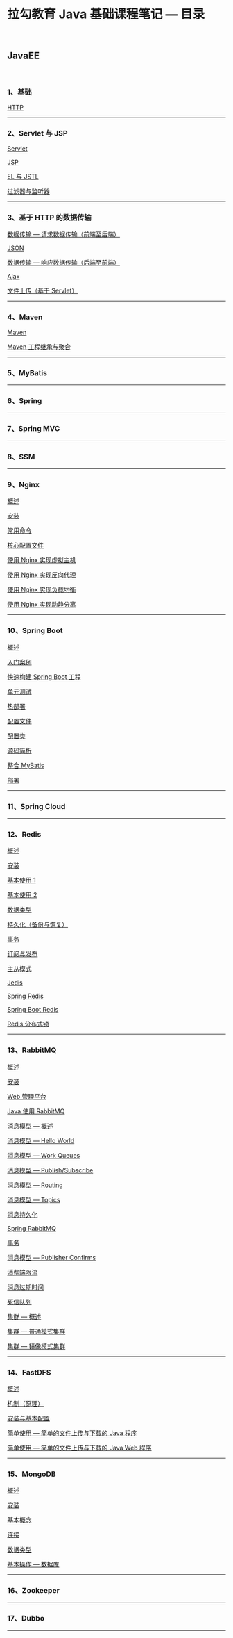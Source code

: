 # 拉勾教育 Java 基础课程笔记 — 目录

<br/>

## JavaEE

<br/>

### 1、基础

[HTTP](https://yyscyber.github.io/java/lagou/basic/e56eeb71-e87e-4297-a13f-10ff303bb136)

---

### 2、Servlet 与 JSP

[Servlet](https://yyscyber.github.io/java/lagou/basic/6cc8ee8d-2538-4f91-a230-d5cf66efbe85)

[JSP](https://yyscyber.github.io/java/lagou/basic/124562b8-055e-4b18-ba17-f420d2e6334d)

[EL 与 JSTL](https://yyscyber.github.io/java/lagou/basic/093c21e9-3727-4feb-baa6-4ed47dc41632)

[过滤器与监听器](https://yyscyber.github.io/java/lagou/basic/3d73bb07-1663-45bc-b335-6fa188459086)

---

### 3、基于 HTTP 的数据传输

[数据传输 — 请求数据传输（前端至后端）](https://yyscyber.github.io/java/lagou/basic/5392656a-95dc-4e7f-8f76-1f5fa5cfe9ba)

[JSON](https://yyscyber.github.io/java/lagou/basic/5d869c0f-afb9-4e4b-9161-dd0527a2e73a)

[数据传输 — 响应数据传输（后端至前端）](https://yyscyber.github.io/java/lagou/basic/4baafe47-4fd3-420c-ab88-b644dacb67f7)

[Ajax](https://yyscyber.github.io/java/lagou/basic/08aa86d7-f333-446b-a0aa-27c892beb4cd)

[文件上传（基于 Servlet）](https://yyscyber.github.io/java/lagou/basic/259fe138-8668-4565-a8f6-d89a60bb02c3)

---

### 4、Maven

[Maven](d3de2bee-c079-4428-bd6c-2bf30ccda7ca)

[Maven 工程继承与聚合](9a86e811-cba1-4609-a3e5-ba290f1d39b9)

---

### 5、MyBatis

[](fe70f31b-cfcb-4740-a52b-7ba4e0ed5f6d)

---

### 6、Spring

---

### 7、Spring MVC

---

### 8、SSM

---

### 9、Nginx

[概述](https://yyscyber.github.io/java/lagou/basic/4588db3a-77fe-486b-9a36-3cd6f05f7e97)

[安装](https://yyscyber.github.io/java/lagou/basic/49fdb017-a01b-4a9c-ba74-850d6fdb24de)

[常用命令](https://yyscyber.github.io/java/lagou/basic/21bbe5ab-c2ed-4320-a881-b362ed7a659c)

[核心配置文件](https://yyscyber.github.io/java/lagou/basic/80d69cce-d3d9-4774-99c2-6b5a486b1858)

[使用 Nginx 实现虚拟主机](https://yyscyber.github.io/java/lagou/basic/dba285e9-3ba9-4470-acca-2010bfdf0b35)

[使用 Nginx 实现反向代理](https://yyscyber.github.io/java/lagou/basic/51ee99c1-7617-4dbd-91ec-973465b5911e)

[使用 Nginx 实现负载均衡](https://yyscyber.github.io/java/lagou/basic/0a03fc42-737d-4b67-99d3-9c5c9d26f391)

[使用 Nginx 实现动静分离](https://yyscyber.github.io/java/lagou/basic/7edeb283-7b65-4005-a495-b3f448658147)

---

### 10、Spring Boot

[概述](https://yyscyber.github.io/java/lagou/basic/028f76a0-6b24-4ff7-860a-38aa84bab40a)

[入门案例](https://yyscyber.github.io/java/lagou/basic/0d17c445-0a3b-4892-953f-b329e9a785ce)

[快速构建 Spring Boot 工程](https://yyscyber.github.io/java/lagou/basic/168c65b0-f8f6-4f12-b96c-9965c03b03a5)

[单元测试](https://yyscyber.github.io/java/lagou/basic/1846f3e7-4723-48c4-a16d-bf34da4cbc81)

[热部署](https://yyscyber.github.io/java/lagou/basic/d94ad409-f1dc-4628-a7b8-315eb81e36c9)

[配置文件](https://yyscyber.github.io/java/lagou/basic/ff2f1831-aadd-4c88-93c1-9fe6bcdc25f5)

[配置类](https://yyscyber.github.io/java/lagou/basic/1f6cbb3e-0e34-45c4-a9b4-ee59063ee646)

[源码简析](18bd23ff-90a7-4190-9644-e7f774127d50)

[整合 MyBatis](https://yyscyber.github.io/java/lagou/basic/47629440-0a69-4ee5-968f-34a533ad480a)

<!-- [整合 Redis]() -->

[部署](https://yyscyber.github.io/java/lagou/basic/4b68d603-7a6e-4102-b48f-bfe0d5464457)

---

### 11、Spring Cloud

---

### 12、Redis

[概述](https://yyscyber.github.io/java/lagou/basic/17bfbce3-6b93-4e29-a1ac-b50f9eca3bac)

[安装](https://yyscyber.github.io/java/lagou/basic/a343d1af-5de5-486b-8bec-b773e5c28c3c)

[基本使用 1](https://yyscyber.github.io/java/lagou/basic/90adf589-8ebc-44b8-a857-9cc6060a90bf)

[基本使用 2](https://yyscyber.github.io/java/lagou/basic/6faef8d1-f40a-45d6-aad5-5048d353a6c1)

[数据类型](https://yyscyber.github.io/java/lagou/basic/1e8774bc-eee3-4dc4-93ff-8697a42decad)

[持久化（备份与恢复）](https://yyscyber.github.io/java/lagou/basic/22c7ffef-16a2-4cb8-acca-3b1e2d0d8203)

[事务](https://yyscyber.github.io/java/lagou/basic/6c1b0fde-04b2-4aa5-a3d3-a41c1a5047a4)

[订阅与发布](https://yyscyber.github.io/java/lagou/basic/5e3316f1-86c2-4b39-8c6b-e3ea2f88c4be)

[主从模式](https://yyscyber.github.io/java/lagou/basic/57d93f5d-2f7b-4b5a-984f-b44be7808fd1)

[Jedis](https://yyscyber.github.io/java/lagou/basic/2b2f56c1-14b8-4148-803f-ace10c5c26cb)

[Spring Redis](https://yyscyber.github.io/java/lagou/basic/22777d6f-58f5-47ee-b8fe-9fd3eba16e12)

[Spring Boot Redis](https://yyscyber.github.io/java/lagou/basic/d5964dd8-23a6-4f5d-a7c0-c479c4f0d113)

[Redis 分布式锁](https://yyscyber.github.io/java/lagou/basic/26a205e2-a410-439b-9344-93f64e8fb478)

---

### 13、RabbitMQ

[概述](https://yyscyber.github.io/java/lagou/basic/1d723f7b-235a-4557-a2c7-e967a6e77152)

[安装](https://yyscyber.github.io/java/lagou/basic/b381e1fa-e1ba-45e8-bae6-84c795dd99a7)

[Web 管理平台](https://yyscyber.github.io/java/lagou/basic/d60f4a7e-403b-4924-aef5-9e6a894ae171)

[Java 使用 RabbitMQ](https://yyscyber.github.io/java/lagou/basic/97558ecf-c73d-432b-8d9d-040032e4ae8e)

[消息模型 — 概述](https://yyscyber.github.io/java/lagou/basic/4a75d9c2-4d9b-4d77-99e8-8003a4cdd81d)

[消息模型 — Hello World](https://yyscyber.github.io/java/lagou/basic/e82b8a20-8e6b-4b62-822c-5d7041d0e5a9)

[消息模型 — Work Queues](https://yyscyber.github.io/java/lagou/basic/36c1b71d-340e-4bdc-a365-a409f74b1ddf)

[消息模型 — Publish/Subscribe](https://yyscyber.github.io/java/lagou/basic/d71c3c63-82f0-4bf0-88c3-c475671daf0e)

[消息模型 — Routing](https://yyscyber.github.io/java/lagou/basic/66dff350-0886-49e3-9cb3-d4b952086fe9)

[消息模型 — Topics](https://yyscyber.github.io/java/lagou/basic/0032a734-39b4-4bcb-b496-62a95ad37e82)

[消息持久化](https://yyscyber.github.io/java/lagou/basic/69f756a1-9b25-412c-acea-bf08ba10dc37)

[Spring RabbitMQ](https://yyscyber.github.io/java/lagou/basic/1ebdc91c-ad62-482f-bab9-373eb4b7d151)

[事务](https://yyscyber.github.io/java/lagou/basic/fc2f348b-b4d4-4d3b-a23f-6bf08e5dc9f7)

[消息模型 — Publisher Confirms](https://yyscyber.github.io/java/lagou/basic/7ea7ecaa-768d-40f9-ad69-716e37b44277)

[消费端限流](https://yyscyber.github.io/java/lagou/basic/29b76239-23bb-43ba-b1d0-4842f1ffb8a2)

[消息过期时间](https://yyscyber.github.io/java/lagou/basic/8f0d305c-c46e-41b7-a1db-97aa20853945)

[死信队列](https://yyscyber.github.io/java/lagou/basic/894cf495-197d-4cd5-9d79-9a227a8f2e41)

[集群 — 概述](https://yyscyber.github.io/java/lagou/basic/ed2f9b80-83e1-465e-a7c0-8633d4230e00)

[集群 — 普通模式集群](https://yyscyber.github.io/java/lagou/basic/c2eef2b6-8b4c-4e96-9812-b92ec6994b71)

[集群 — 镜像模式集群](https://yyscyber.github.io/java/lagou/basic/b0de2825-9352-4c45-b7c5-4879d5b521b6)

<!-- [集群 -- HAProxy](https://yyscyber.github.io/java/lagou/basic/585e98d5-75b4-4933-8c28-5d3f075a7191) -->

<!-- [集群 -- Keepalived]() -->

---

### 14、FastDFS

[概述](https://yyscyber.github.io/java/lagou/basic/b5def3b3-59c5-4d16-a4d2-f633134038fa)

[机制（原理）](https://yyscyber.github.io/java/lagou/basic/cba686c4-3491-462a-b6cc-2556bedbfe6a)

[安装与基本配置](https://yyscyber.github.io/java/lagou/basic/a1bb7ba2-88e9-4bca-b602-0cc74edd0a4a)

[简单使用 — 简单的文件上传与下载的 Java 程序](https://yyscyber.github.io/java/lagou/basic/039170be-508a-48bf-bea9-13c8f8cf5b88)

[简单使用 — 简单的文件上传与下载的 Java Web 程序](https://yyscyber.github.io/java/lagou/basic/3bbb6182-2787-456b-9372-b714354a6be4)

---

### 15、MongoDB

[概述](https://yyscyber.github.io/java/lagou/basic/d27331fd-cf8a-4fb7-aca1-9f06dbf1cf31)

[安装]()

[基本概念](https://yyscyber.github.io/java/lagou/basic/6ad3c559-d137-46fd-80a9-19a51ead4249)

[连接](https://yyscyber.github.io/java/lagou/basic/28342ec6-39da-4618-8d41-99338f52e570)

[数据类型](https://yyscyber.github.io/java/lagou/basic/6a2bb286-cc2a-462b-8bf4-4b8864ca2595)

[基本操作 — 数据库]()

---

### 16、Zookeeper



---

### 17、Dubbo



---



